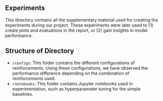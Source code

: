 ## Experiments
This directory contains all the supplementary material used for creating the experiments during our project. These experiments were later used to (1) create plots and evaluations in the report, or (2) gain insights in model performance.

## Structure of Directory
- `/configs`: This folder contains the different configurations of reinforcements. Using these configurations, we have observed the performance difference depending on the combination of reinforcements used.
- `/notebooks`: This folder contains Jupyter notebooks used in experimentation, such as hyperparamater tuning for the simple baselines.
